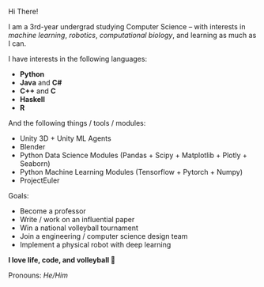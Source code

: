 Hi There!

I am a 3rd-year undergrad studying Computer Science – with interests in _machine learning_, _robotics_, _computational biology_, and learning as much as I can.

I have interests in the following languages:
- **Python**
- **Java** and **C#**
- **C++** and **C**
- **Haskell**
- **R**

And the following things / tools / modules:
- Unity 3D + Unity ML Agents
- Blender
- Python Data Science Modules (Pandas + Scipy + Matplotlib + Plotly + Seaborn)
- Python Machine Learning Modules (Tensorflow + Pytorch + Numpy)
- ProjectEuler

Goals:
- Become a professor
- Write / work on an influential paper
- Win a national volleyball tournament
- Join a engineering / computer science design team
- Implement a physical robot with deep learning 

**I love life, code, and volleyball 🏐**

Pronouns: *He/Him*
